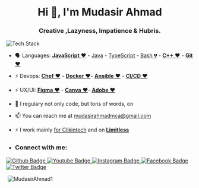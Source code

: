 <h1 align="center">Hi 👋, I'm Mudasir Ahmad </h1>
<h3 align="center"> Creative ,Lazyness, Impatience & Hubris.</h3>

<p align="left"><img src="https://skillicons.dev/icons?i=kotlin,ktor,graphql,heroku,idea,spring,postgres,git,github,bash,docker,ts,android&perline=16" alt="Tech Stack"/> 
</p>

- 🗣 Languages: [**JavaScript** ❤️](https://www.javascript.com/) - [Java](https://en.wikipedia.org/wiki/Java_(programming_language)) - [TypeScript](https://www.typescriptlang.org/) - [Bash 💔](https://en.wikipedia.org/wiki/Bash_(Unix_shell)) - [**C++** ❤️](https://isocpp.org/) - [**Git** ❤️](https://git-scm.com/)
- ⚡️ Devops: [**Chef** ❤️](https://docs.chef.io/) - [**Docker** ❤️](https://www.docker.com/)- [**Ansible** ❤️](https://www.ansible.com/) - [**CI/CD** ❤️](https://copado.com/)
- ⚡️ UX/UI: [**Figma** ❤️](https://Figma.com/) - [**Canva** ❤️](https://canva.com/)- [**Adobe** ❤️](https://canva.com/)
- 📝 I regulary not only code, but tons of words, on 

- 📫 You can reach me at [mudasirahmadmca@gmail.com](https://http://mudasiraziz.blogspot.in/)

- ⚡️ I work mainly [for Clikintech](https://clikintech.com/) and on [**Limitless**](https://#)
- ### Connect with me:
<div id="badges">
  <a href="https://github.com/MudasirAhmad1">
    <img src="https://img.shields.io/badge/Github-white?style=for-the-badge&logo=Github&logoColor=black" alt="Github Badge"/>
  </a>
  <a href="https://www.youtube.com/">
    <img src="https://img.shields.io/badge/YouTube-red?style=for-the-badge&logo=youtube&logoColor=white" alt="Youtube Badge"/>
  </a>
   <a href="https://www.instagram.com/">
    <img src="https://img.shields.io/badge/Instagram-purple?style=for-the-badge&logo=instagram&logoColor=white" alt="Instagram Badge"/>
  </a>
   <a href="https://fb.com/">
    <img src="https://img.shields.io/badge/Facebook-blue?style=for-the-badge&logo=facebook&logoColor=white" alt="Facebook Badge"/>
  </a>
   <a href="https://twitter.com/">
    <img src="https://img.shields.io/badge/Twitter-blue?style=for-the-badge&logo=twitter&logoColor=white" alt="Twitter Badge"/>
  </a>
</div>
<p>&nbsp;<img align="center" src="https://github-readme-stats.vercel.app/api?username=MudasirAhmad1&show_icons=true&locale=en" alt="MudasirAhmad1" /></p>









<!---
MudasirAhmad1/MudasirAhmad1 is a ✨ special ✨ repository because its `README.md` (this file) appears on your GitHub profile.
You can click the Preview link to take a look at your changes.
--->

